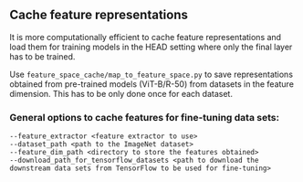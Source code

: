 ## Cache feature representations

It is more computationally efficient to cache feature representations and load them for training models in the HEAD setting where only the final layer has to be trained.

Use `feature_space_cache/map_to_feature_space.py` to save representations obtained from pre-trained models (ViT-B/R-50) from datasets in the feature dimension. This has to be only done once for each dataset.

### General options to cache features for fine-tuning data sets:
```
--feature_extractor <feature extractor to use>
--dataset_path <path to the ImageNet dataset>
--feature_dim_path <directory to store the features obtained>
--download_path_for_tensorflow_datasets <path to download the downstream data sets from TensorFlow to be used for fine-tuning>
```
